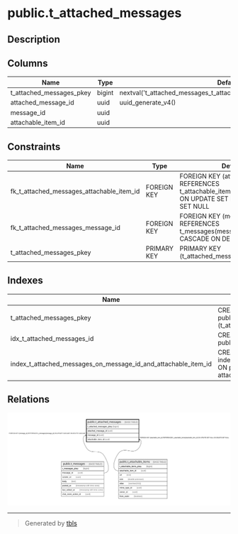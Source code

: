 # public.t_attached_messages

## Description

## Columns

| Name | Type | Default | Nullable | Children | Parents | Comment |
| ---- | ---- | ------- | -------- | -------- | ------- | ------- |
| t_attached_messages_pkey | bigint | nextval('t_attached_messages_t_attached_messages_pkey_seq'::regclass) | false |  |  |  |
| attached_message_id | uuid | uuid_generate_v4() | false |  |  |  |
| message_id | uuid |  | false |  | [public.t_messages](public.t_messages.md) |  |
| attachable_item_id | uuid |  | true |  | [public.t_attachable_items](public.t_attachable_items.md) |  |

## Constraints

| Name | Type | Definition |
| ---- | ---- | ---------- |
| fk_t_attached_messages_attachable_item_id | FOREIGN KEY | FOREIGN KEY (attachable_item_id) REFERENCES t_attachable_items(attachable_item_id) ON UPDATE SET NULL ON DELETE SET NULL |
| fk_t_attached_messages_message_id | FOREIGN KEY | FOREIGN KEY (message_id) REFERENCES t_messages(message_id) ON UPDATE CASCADE ON DELETE CASCADE |
| t_attached_messages_pkey | PRIMARY KEY | PRIMARY KEY (t_attached_messages_pkey) |

## Indexes

| Name | Definition |
| ---- | ---------- |
| t_attached_messages_pkey | CREATE UNIQUE INDEX t_attached_messages_pkey ON public.t_attached_messages USING btree (t_attached_messages_pkey) |
| idx_t_attached_messages_id | CREATE UNIQUE INDEX idx_t_attached_messages_id ON public.t_attached_messages USING btree (attached_message_id) |
| index_t_attached_messages_on_message_id_and_attachable_item_id | CREATE UNIQUE INDEX index_t_attached_messages_on_message_id_and_attachable_item_id ON public.t_attached_messages USING btree (message_id, attachable_item_id) |

## Relations

![er](public.t_attached_messages.svg)

---

> Generated by [tbls](https://github.com/k1LoW/tbls)
